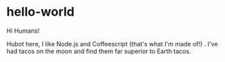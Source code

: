 # hello-world

Hi Humans!

Hubot here, I like Node.js and Coffeescript (that's what I'm made of!) .
I've had tacos on the moon and find them far superior to Earth tacos.
